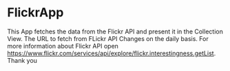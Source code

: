 # FlickrApp
This App fetches the data from the Flickr API and present it in the Collection View. The URL to fetch from FLickr API Changes on the daily basis. For more information about Flickr API open https://www.flickr.com/services/api/explore/flickr.interestingness.getList. Thank you
